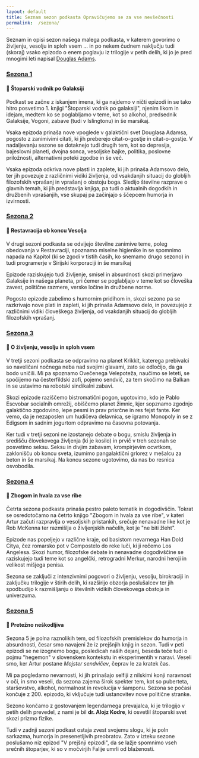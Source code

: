 ```yaml
---
layout: default
title: Seznam sezon podkasta Opravičujemo se za vse nevšečnosti
permalink:  /sezona/
---
```


Seznam in opisi sezon našega malega podkasta, v katerem govorimo o življenju, vesolju in sploh vsem ... in po nekem čudnem naključju tudi (skoraj) vsako epizodo o enem poglavju iz trilogije v petih delih, ki jo je pred mnogimi leti napisal [Douglas Adams](https://sl.wikipedia.org/wiki/Douglas_Adams). 

### [Sezona 1](../sezona/01/)
#### 📖 Štoparski vodnik po Galaksiji

Podkast se začne z iskanjem imena, ki ga najdemo v ničti epizodi in se tako hitro posvetimo 1. knjigi "Štoparski vodnik po galaksiji", njenim likom in idejam, medtem ko se poglabljamo v teme, kot so alkohol, predsednik Galaksije, Vogoni, zabave (tudi v Islingtonu) in še marsikaj. 

Vsaka epizoda prinaša nove vpoglede v galaktični svet Douglasa Adamsa, pogosto z zanimivimi citati, ki jih preberejo citat-o-gostje in citat-o-gostje. V nadaljevanju sezone se dotaknejo tudi drugih tem, kot so depresija, bajeslovni planeti, dvojna sonca, vesoljske bajke, politika, poslovne priložnosti, alternativni poteki zgodbe in še več.

Vsaka epizoda odkriva nove plasti in zaplete, ki jih prinaša Adamsovo delo, ter jih povezuje z različnimi vidiki življenja, od vsakdanjih situacij do globljih filozofskih vprašanj in vprašanj o obstoju boga. Sledijo številne razprave o glavnih temah, ki jih predstavlja knjiga, pa tudi o aktualnih dogodkih in družbenih vprašanjih, vse skupaj pa začinjajo s ščepcem humorja in izvirnosti.

### [Sezona 2](../sezona/02/)
#### 📖 Restavracija ob koncu Vesolja

V drugi sezoni podkasta se odvijejo številne zanimive teme, poleg obedovanja v Restavraciji, spoznamo miselne higienike in se spomnimo napada na Kapitol (ki se zgodi v tistih časih, ko snemamo drugo sezono) in tudi programerje v Sirijski korporaciji in še marsikaj

Epizode raziskujejo tudi življenje, smisel in absurdnosti skozi primerjavo Galaksije in našega planeta, pri čemer se poglabljajo v teme kot so človeška zavest, politične razmere, verske ločine in družbene norme.

Pogosto epizode zabelimo s humornim pridihom in, skozi sezono pa se razkrivajo nove plati in zapleti, ki jih prinaša Adamsovo delo, in povezujejo z različnimi vidiki človeškega življenja, od vsakdanjih situacij do globljih filozofskih vprašanj.


<!-- *GPT* Epizode se dotikajo letenja, stripovskih junakov, Balkana, robotskih zabav, matematičnih paradoksov in družabnih omrežij, med drugim. V ospredju so tudi humor, filozofske razprave in spomini na zgodovinske dogodke, kot so vojne, politični režimi in tehnološki napredki. Skozi številne citate, prebrane s strani različnih gostov, poslušalci vstopajo v raznolik svet Douglasa Adamsa, ki navdihuje razmišljanje o smislu življenja in univerzuma. Vsaka epizoda prinaša svež vpogled v galaktični svet in hkrati spodbuja k razmisleku o človeški eksistenci in družbenih izzivih. -->


### [Sezona 3](../sezona/03/)
#### 📖 O življenju, vesolju in sploh vsem

V tretji sezoni podkasta se odpravimo na planet Krikkit, katerega prebivalci so naveličani nočnega neba nad svojimi glavami, zato se odločijo, da ga bodo uničili. Mi pa spoznamo Ovečenega Velepoteža, naučimo se leteti, se spočijemo na česterfildski zofi, pojemo sendvič, za tem skočimo na Balkan in se ustavimo na robotski sindikalni zabavi.

Skozi epizode raziščemo bistromatični pogon, ugotovimo, kdo je Pablo Escvobar socialnih omrežij, obiščemo planet žimnic, kjer sopznamo zgodnjo galaktično zgodovino, lepe pesmi in prav prisrčne in res fejst fante. Ker vemo, da je nezaposlen um hudičeva delavnica, se igramo Monopoly in se z Edigsom in sadnim jogurtom odpravimo na časovna potovanja.

Ker tudi v tretji sezoni ne izostanejo debate o bogu, smislu življenja in središču človekovega življenja (ki je kosilo) in prvič v treh sezonah se posvetimo seksu. Seksu in divjim zabavam, krompirjevim ocvrtkom, zaklonišču ob koncu sveta, izumimo pangalaktični grlorez v mešalcu za beton in še marsikaj. Na koncu sezone ugotovimo, da nas bo resnica osvobodila. 

### [Sezona 4](../sezona/04/)
#### 📖 Zbogom in hvala za vse ribe

Četrta sezona podkasta prinaša pestro paleto tematik in dogodivščin. Tokrat se osredotočamo na četrto knjigo "Zbogom in hvala za vse ribe", v kateri Artur začuti razpravlja o vesoljskih pristankih, srečuje nenavadne like kot je Rob McKenna ter razmišlja o življenjskih načelih, kot je "ne biti žleht".

Epizode nas popeljejo v različne kraje, od basistom nevarnega Han Dold Citya, čez romarsko pot v Compostelo do reke luči, ki ji rečemo Los Angelesa. Skozi humor, filozofske debate in nenavadne dogodivščine se raziskujejo tudi teme kot so angelčki, retrogradni Merkur, narodni heroji in velikost mišjega penisa.

Sezona se zaključi z intenzivnimi pogovori o življenju, vesolju, birokraciji in zaključku trilogije v štirih delih, ki razširijo obzorja poslušalcev ter jih spodbudijo k razmišljanju o številnih vidikih človekovega obstoja in univerzuma. 

### [Sezona 5](../sezona/05/)
#### 📖 Pretežno neškodljiva

Sezona 5 je polna raznolikih tem, od filozofskih premislekov do humorja in absurdnosti, česar smo navajeni že iz prejšnjih knjig in sezon. Tudi v peti epizodi se ne izognemo bogu, posledicah naših dejanj, beseda teče tudi o pojmu "hegemon" v slovenskem kontekstu in eksperimentih v naravi. Veseli smo, ker Artur postane *Mojster sendvičev*, čeprav le za kratek čas.

Mi pa pogledamo nevarnosti, ki jih prinašajo selfiji z nilskimi konji naravnost v oči, in smo veseli, da sezona zajema širok spekter tem, kot so puberteta, starševstvo, alkohol, normalnost in revolucija v šamponu. Sezona se počasi končuje z 200. epizodo, ki vključuje tudi ustanovitev nove politične stranke. 

Sezono končamo z gostovanjem legendarnega prevajalca, ki je trilogijo v petih delih prevedel, z nami je bil **dr. Alojz Kodre**, ki osvetlil štoparski svet skozi prizmo fizike. 

Tudi v zadnji sezoni podkast ostaja zvest svojemu slogu, ki je poln sarkazma, humorja in presenetljivih preobratov. Zato v izteku sezone poslušamo niz epizod "V prejšnji epizodi", da se lažje spomnimo vseh srečnih štoparjev, ki so v močvirjih Falije umrli od blaženosti. 